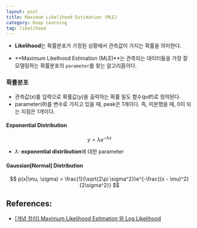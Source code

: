 ```yaml
---
layout: post
title: Maximum Likelihood Estimation (MLE)
category: Deep Learning
tag: likelihood
---
```


- **Likelihood**는 확률분포가 가정된 상황에서 관측값이 가지는 확률을 의미한다. 

- **Maximum Likelhood Estimation (MLE)**는 관측되는 데이터들을 가장 잘 모델링하는 확률분포의 `parameter`를 찾는 알고리즘이다. 


### 확률분포

- 관측값($x$)를 입력으로 확률값($y$)을 출력하는 확률 밀도 함수(pdf)로 정의된다.
- parameter($\theta$)를 변수로 가지고 있을 때, peak은 1개이다. 즉, 미분했을 때, 0이 되는 지점은 1개이다. 

#### Exponential Distribution

$$ 
y = \lambda e^{-\lambda x}
$$

- $\lambda$: **exponential distribution**에 대한 parameter 


#### Gaussian[Normal] Distribution 

$$
p(x|\mu, \sigma) = \frac{1}{\sqrt{2\pi \sigma^2}}e^{-\frac{(x - \mu)^2}{2\sigma^2}}
$$



## References:
- [[개념 정리] Maximum Likelihood Estimation 와 Log Likelihood](https://xoft.tistory.com/31)